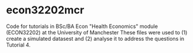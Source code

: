 # econ32202mcr
Code for tutorials in BSc/BA Econ "Health Economics" module (ECON32202) at the University of Manchester
These files were used to (1) create a simulated datasest and (2) analyse it to address the questions in Tutorial 4.
